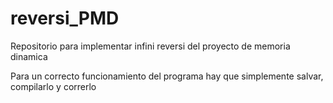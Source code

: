 # reversi_PMD
Repositorio para implementar infini reversi del proyecto de memoria dinamica

Para un correcto funcionamiento del programa hay que simplemente salvar, compilarlo y correrlo
